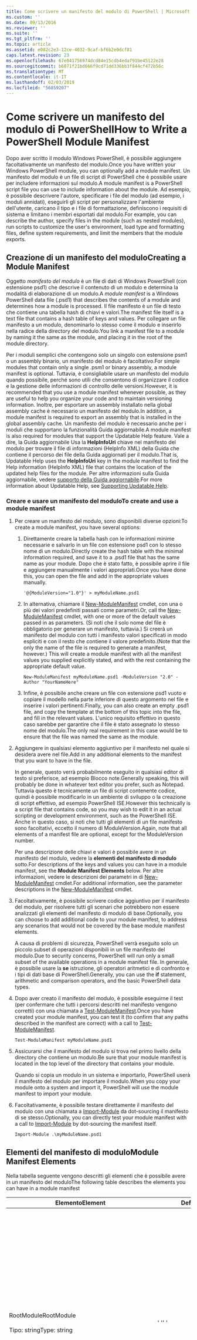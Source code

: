 ```yaml
---
title: Come scrivere un manifesto del modulo di PowerShell | Microsoft Docs
ms.custom: ''
ms.date: 09/13/2016
ms.reviewer: ''
ms.suite: ''
ms.tgt_pltfrm: ''
ms.topic: article
ms.assetid: e082c2e3-12ce-4032-9caf-bf6b2e0dcf81
caps.latest.revision: 23
ms.openlocfilehash: 67e041756974dcd84e15cdb4edaf91be45122e28
ms.sourcegitcommit: b6871f21bd666f9cd71dd336bb3f844cf472b56c
ms.translationtype: MT
ms.contentlocale: it-IT
ms.lasthandoff: 02/03/2019
ms.locfileid: "56859207"
---
```

# <a name="how-to-write-a-powershell-module-manifest"></a><span data-ttu-id="8f868-102">Come scrivere un manifesto del modulo di PowerShell</span><span class="sxs-lookup"><span data-stu-id="8f868-102">How to Write a PowerShell Module Manifest</span></span>

<span data-ttu-id="8f868-103">Dopo aver scritto il modulo Windows PowerShell, è possibile aggiungere facoltativamente un manifesto del modulo.</span><span class="sxs-lookup"><span data-stu-id="8f868-103">Once you have written your Windows PowerShell module, you can optionally add a module manifest.</span></span> <span data-ttu-id="8f868-104">Un manifesto del modulo è un file di script di PowerShell che è possibile usare per includere informazioni sul modulo.</span><span class="sxs-lookup"><span data-stu-id="8f868-104">A module manifest is a PowerShell script file you can use to include information about the module.</span></span> <span data-ttu-id="8f868-105">Ad esempio, è possibile descrivere l'autore, specificare i file del modulo (ad esempio, i moduli annidati), eseguirli gli script per personalizzare l'ambiente dell'utente, caricano il tipo e i file di formattazione, definiscono i requisiti di sistema e limitano i membri esportati dal modulo.</span><span class="sxs-lookup"><span data-stu-id="8f868-105">For example, you can describe the author, specify files in the module (such as nested modules), run scripts to customize the user's environment, load type and formatting files, define system requirements, and limit the members that the module exports.</span></span>

## <a name="creating-a-module-manifest"></a><span data-ttu-id="8f868-106">Creazione di un manifesto del modulo</span><span class="sxs-lookup"><span data-stu-id="8f868-106">Creating a Module Manifest</span></span>

<span data-ttu-id="8f868-107">Oggetto *manifesto del modulo* è un file di dati di Windows PowerShell (con estensione psd1) che descrive il contenuto di un modulo e determina la modalità di elaborazione di un modulo.</span><span class="sxs-lookup"><span data-stu-id="8f868-107">A *module manifest* is a Windows PowerShell data file (.psd1) that describes the contents of a module and determines how a module is processed.</span></span> <span data-ttu-id="8f868-108">Il file manifesto è un file di testo che contiene una tabella hash di chiavi e valori.</span><span class="sxs-lookup"><span data-stu-id="8f868-108">The manifest file itself is a text file that contains a hash table of keys and values.</span></span> <span data-ttu-id="8f868-109">Per collegare un file manifesto a un modulo, denominarlo lo stesso come il modulo e inserirlo nella radice della directory del modulo.</span><span class="sxs-lookup"><span data-stu-id="8f868-109">You link a manifest file to a module by naming it the same as the module, and placing it in the root of the module directory.</span></span>

<span data-ttu-id="8f868-110">Per i moduli semplici che contengono solo un singolo con estensione psm1 o un assembly binario, un manifesto del modulo è facoltativo.</span><span class="sxs-lookup"><span data-stu-id="8f868-110">For simple modules that contain only a single .psm1 or binary assembly, a module manifest is optional.</span></span> <span data-ttu-id="8f868-111">Tuttavia, è consigliabile usare un manifesto del modulo quando possibile, perché sono utili che consentono di organizzare il codice e la gestione delle informazioni di controllo delle versioni.</span><span class="sxs-lookup"><span data-stu-id="8f868-111">However, it is recommended that you use a module manifest whenever possible, as they are useful to help you organize your code and to maintain versioning information.</span></span> <span data-ttu-id="8f868-112">Inoltre, per esportare un assembly installato nella global assembly cache è necessario un manifesto del modulo.</span><span class="sxs-lookup"><span data-stu-id="8f868-112">In addition, a module manifest is required to export an assembly that is installed in the global assembly cache.</span></span> <span data-ttu-id="8f868-113">Un manifesto del modulo è necessario anche per i moduli che supportano la funzionalità Guida aggiornabile.</span><span class="sxs-lookup"><span data-stu-id="8f868-113">A module manifest is also required for modules that support the Updatable Help feature.</span></span> <span data-ttu-id="8f868-114">Vale a dire, la Guida aggiornabile Usa la **HelpInfoUri** chiave nel manifesto del modulo per trovare il file di informazioni (HelpInfo XML) della Guida che contiene il percorso dei file della Guida aggiornati per il modulo.</span><span class="sxs-lookup"><span data-stu-id="8f868-114">That is, Updatable Help uses the **HelpInfoUri** key in the module manifest to find the Help information (HelpInfo XML) file that contains the location of the updated help files for the module.</span></span> <span data-ttu-id="8f868-115">Per altre informazioni sulla Guida aggiornabile, vedere [supporto della Guida aggiornabile](./supporting-updatable-help.md).</span><span class="sxs-lookup"><span data-stu-id="8f868-115">For more information about Updatable Help, see [Supporting Updatable Help](./supporting-updatable-help.md).</span></span>

### <a name="to-create-and-use-a-module-manifest"></a><span data-ttu-id="8f868-116">Creare e usare un manifesto del modulo</span><span class="sxs-lookup"><span data-stu-id="8f868-116">To create and use a module manifest</span></span>

1. <span data-ttu-id="8f868-117">Per creare un manifesto del modulo, sono disponibili diverse opzioni:</span><span class="sxs-lookup"><span data-stu-id="8f868-117">To create a module manifest, you have several options:</span></span>

   1. <span data-ttu-id="8f868-118">Direttamente creare la tabella hash con le informazioni minime necessarie e salvarlo in un file con estensione psd1 con lo stesso nome di un modulo.</span><span class="sxs-lookup"><span data-stu-id="8f868-118">Directly create the hash table with the minimal information required, and save it to a .psd1 file that has the same name as your module.</span></span> <span data-ttu-id="8f868-119">Dopo che è stato fatto, è possibile aprire il file e aggiungere manualmente i valori appropriati.</span><span class="sxs-lookup"><span data-stu-id="8f868-119">Once you have done this, you can open the file and add in the appropriate values manually.</span></span>

      `'@{ModuleVersion="1.0"}' > myModuleName.psd1`

   2. <span data-ttu-id="8f868-120">In alternativa, chiamare il [New-ModuleManifest](/powershell/module/Microsoft.PowerShell.Core/New-ModuleManifest) cmdlet, con una o più dei valori predefiniti passati come parametri.</span><span class="sxs-lookup"><span data-stu-id="8f868-120">Or, call the [New-ModuleManifest](/powershell/module/Microsoft.PowerShell.Core/New-ModuleManifest) cmdlet, with one or more of the default values passed in as parameters.</span></span> <span data-ttu-id="8f868-121">(Si noti che il solo nome del file è obbligatorio per generare un manifesto, tuttavia.) Si creerà un manifesto del modulo con tutti i manifesto valori specificati in modo espliciti e con il resto che contiene il valore predefinito.</span><span class="sxs-lookup"><span data-stu-id="8f868-121">(Note that the only the name of the file is required to generate a manifest, however.) This will create a module manifest with all the manifest values you supplied explicitly stated, and with the rest containing the appropriate default value.</span></span>

      `New-ModuleManifest myModuleName.psd1 -ModuleVersion "2.0" -Author "YourNameHere"`

   3. <span data-ttu-id="8f868-122">Infine, è possibile anche creare un file con estensione psd1 vuoto e copiare il modello nella parte inferiore di questo argomento nel file e inserire i valori pertinenti.</span><span class="sxs-lookup"><span data-stu-id="8f868-122">Finally, you can also create an empty .psd1 file, and copy the template at the bottom of this topic into the file, and fill in the relevant values.</span></span> <span data-ttu-id="8f868-123">L'unico requisito effettivo in questo caso sarebbe per garantire che il file è stato assegnato lo stesso nome del modulo.</span><span class="sxs-lookup"><span data-stu-id="8f868-123">The only real requirement in this case would be to ensure that the file was named the same as the module.</span></span>

2. <span data-ttu-id="8f868-124">Aggiungere in qualsiasi elemento aggiuntivo per il manifesto nel quale si desidera avere nel file.</span><span class="sxs-lookup"><span data-stu-id="8f868-124">Add in any additional elements to the manifest that you want to have in the file.</span></span>

   <span data-ttu-id="8f868-125">In generale, questo verrà probabilmente eseguito in qualsiasi editor di testo si preferisce, ad esempio Blocco note.</span><span class="sxs-lookup"><span data-stu-id="8f868-125">Generally speaking, this will probably be done in whatever text editor you prefer, such as Notepad.</span></span> <span data-ttu-id="8f868-126">Tuttavia questo è tecnicamente un file di script contenente codice, quindi è possibile modificarlo in un ambiente di sviluppo o la creazione di script effettivo, ad esempio PowerShell ISE.</span><span class="sxs-lookup"><span data-stu-id="8f868-126">However this technically is a script file that contains code, so you may wish to edit it in an actual scripting or development environment, such as the PowerShell ISE.</span></span> <span data-ttu-id="8f868-127">Anche in questo caso, si noti che tutti gli elementi di un file manifesto sono facoltativi, eccetto il numero di ModuleVersion.</span><span class="sxs-lookup"><span data-stu-id="8f868-127">Again, note that all elements of a manifest file are optional, except for the ModuleVersion number.</span></span>

   <span data-ttu-id="8f868-128">Per una descrizione delle chiavi e valori è possibile avere in un manifesto del modulo, vedere la **elementi del manifesto di modulo** sotto.</span><span class="sxs-lookup"><span data-stu-id="8f868-128">For descriptions of the keys and values you can have in a module manifest, see the **Module Manifest Elements** below.</span></span> <span data-ttu-id="8f868-129">Per altre informazioni, vedere le descrizioni dei parametri in di [New-ModuleManifest](/powershell/module/Microsoft.PowerShell.Core/New-ModuleManifest) cmdlet.</span><span class="sxs-lookup"><span data-stu-id="8f868-129">For additional information, see the parameter descriptions in the  [New-ModuleManifest](/powershell/module/Microsoft.PowerShell.Core/New-ModuleManifest) cmdlet.</span></span>

3. <span data-ttu-id="8f868-130">Facoltativamente, è possibile scrivere codice aggiuntivo per il manifesto del modulo, per risolvere tutti gli scenari che potrebbero non essere analizzati gli elementi del manifesto di modulo di base.</span><span class="sxs-lookup"><span data-stu-id="8f868-130">Optionally, you can choose to add additional code to your module manifest, to address any scenarios that would not be covered by the base module manifest elements.</span></span>

   <span data-ttu-id="8f868-131">A causa di problemi di sicurezza, PowerShell verrà eseguito solo un piccolo subset di operazioni disponibili in un file manifesto del modulo.</span><span class="sxs-lookup"><span data-stu-id="8f868-131">Due to security concerns, PowerShell will run only a small subset of the available operations in a module manifest file.</span></span> <span data-ttu-id="8f868-132">In generale, è possibile usare la **se** istruzione, gli operatori aritmetici e di confronto e i tipi di dati base di PowerShell.</span><span class="sxs-lookup"><span data-stu-id="8f868-132">Generally, you can use the **if** statement, arithmetic and comparison operators, and the basic PowerShell data types.</span></span>

4. <span data-ttu-id="8f868-133">Dopo aver creato il manifesto del modulo, è possibile eseguirne il test (per confermare che tutti i percorsi descritti nel manifesto vengono corretti) con una chiamata a [Test-ModuleManifest](/powershell/module/Microsoft.PowerShell.Core/Test-ModuleManifest).</span><span class="sxs-lookup"><span data-stu-id="8f868-133">Once you have created your module manifest, you can test it (to confirm that any paths described in the manifest are correct) with a call to [Test-ModuleManifest](/powershell/module/Microsoft.PowerShell.Core/Test-ModuleManifest).</span></span>

   `Test-ModuleManifest myModuleName.psd1`

5. <span data-ttu-id="8f868-134">Assicurarsi che il manifesto del modulo si trova nel primo livello della directory che contiene un modulo.</span><span class="sxs-lookup"><span data-stu-id="8f868-134">Be sure that your module manifest is located in the top level of the directory that contains your module.</span></span>

   <span data-ttu-id="8f868-135">Quando si copia un modulo in un sistema e importarlo, PowerShell userà il manifesto del modulo per importare il modulo.</span><span class="sxs-lookup"><span data-stu-id="8f868-135">When you copy your module onto a system and import it, PowerShell will use the module manifest to import your module.</span></span>

6. <span data-ttu-id="8f868-136">Facoltativamente, è possibile testare direttamente il manifesto del modulo con una chiamata a [Import-Module](/powershell/module/Microsoft.PowerShell.Core/Import-Module) da dot-sourcing il manifesto di se stesso.</span><span class="sxs-lookup"><span data-stu-id="8f868-136">Optionally, you can directly test your module manifest with a call to [Import-Module](/powershell/module/Microsoft.PowerShell.Core/Import-Module) by dot-sourcing the manifest itself.</span></span>

   `Import-Module .\myModuleName.psd1`

## <a name="module-manifest-elements"></a><span data-ttu-id="8f868-137">Elementi del manifesto di modulo</span><span class="sxs-lookup"><span data-stu-id="8f868-137">Module Manifest Elements</span></span>

<span data-ttu-id="8f868-138">Nella tabella seguente vengono descritti gli elementi che è possibile avere in un manifesto del modulo</span><span class="sxs-lookup"><span data-stu-id="8f868-138">The following table describes the elements you can have in a module manifest</span></span>

|<span data-ttu-id="8f868-139">Elemento</span><span class="sxs-lookup"><span data-stu-id="8f868-139">Element</span></span>|<span data-ttu-id="8f868-140">Default</span><span class="sxs-lookup"><span data-stu-id="8f868-140">Default</span></span>|<span data-ttu-id="8f868-141">Description</span><span class="sxs-lookup"><span data-stu-id="8f868-141">Description</span></span>|
|-------------|-------------|-----------------|
|<span data-ttu-id="8f868-142">RootModule</span><span class="sxs-lookup"><span data-stu-id="8f868-142">RootModule</span></span><br /><br /> <span data-ttu-id="8f868-143">Tipo: string</span><span class="sxs-lookup"><span data-stu-id="8f868-143">Type: string</span></span>|<span data-ttu-id="8f868-144">' '</span><span class="sxs-lookup"><span data-stu-id="8f868-144">' '</span></span>|<span data-ttu-id="8f868-145">Modulo o file binario file modulo di script associati a questo manifesto.</span><span class="sxs-lookup"><span data-stu-id="8f868-145">Script module or binary module file associated with this manifest.</span></span> <span data-ttu-id="8f868-146">Le versioni precedenti di PowerShell chiamato questo elemento di ModuleToProcess.</span><span class="sxs-lookup"><span data-stu-id="8f868-146">Previous versions of PowerShell called this element the ModuleToProcess.</span></span><br /><br /> <span data-ttu-id="8f868-147">I tipi possibili per il modulo radice possono essere vuoti (che rendono questa una **manifesto** modulo), il nome di un modulo di script (psm1, rendendo questo un **Script** modulo), o il nome di un modulo binario (.exe o dll, rendendo questo un **binario** modulo).</span><span class="sxs-lookup"><span data-stu-id="8f868-147">Possible types for the root module can be empty (which will make this a **Manifest** module), the name of a script module (.psm1, which makes this a **Script** module), or the name of a binary module (.exe or .dll, which makes this a **Binary** module).</span></span> <span data-ttu-id="8f868-148">Inserire il nome di un manifesto del modulo (con estensione psd1) o un file di script (con estensione ps1) in questo elemento causerà un errore si verifica.</span><span class="sxs-lookup"><span data-stu-id="8f868-148">Placing the name of a module manifest (.psd1) or a script file (.ps1) in this element will cause an error to occur.</span></span>|
|<span data-ttu-id="8f868-149">ModuleVersion</span><span class="sxs-lookup"><span data-stu-id="8f868-149">ModuleVersion</span></span><br /><br /> <span data-ttu-id="8f868-150">Tipo: string</span><span class="sxs-lookup"><span data-stu-id="8f868-150">Type: string</span></span>|<span data-ttu-id="8f868-151">1.0</span><span class="sxs-lookup"><span data-stu-id="8f868-151">1.0</span></span>|<span data-ttu-id="8f868-152">Numero di versione di questo modulo.</span><span class="sxs-lookup"><span data-stu-id="8f868-152">Version number of this module.</span></span> <span data-ttu-id="8f868-153">La stringa deve essere in grado di convertire in [Version].</span><span class="sxs-lookup"><span data-stu-id="8f868-153">The string must be able to convert to [System.Version].</span></span> <span data-ttu-id="8f868-154">Vale a dire, ' &. &. #. #. #'.</span><span class="sxs-lookup"><span data-stu-id="8f868-154">That is, '#.#.#.#.#'.</span></span> <span data-ttu-id="8f868-155">`Import-Module` verrà caricato il primo modulo consente di trovare nel **$psModulePath** che corrisponde al nome e dispone di almeno così elevati come un ModuleVersion, come il `-MinimumVersion` parametro.</span><span class="sxs-lookup"><span data-stu-id="8f868-155">`Import-Module` will load the first module it finds on the **$psModulePath** that matches the name, and has at least as high a ModuleVersion, as the `-MinimumVersion` parameter.</span></span> <span data-ttu-id="8f868-156">Per importare una versione specifica, usare il`-RequiredVersion` parametro, invece.</span><span class="sxs-lookup"><span data-stu-id="8f868-156">To import a specific version, use the`-RequiredVersion` parameter, instead.</span></span><br /><br /> <span data-ttu-id="8f868-157">Esempio: `ModuleVersion = '1.0'`</span><span class="sxs-lookup"><span data-stu-id="8f868-157">Example: `ModuleVersion = '1.0'`</span></span>|
|<span data-ttu-id="8f868-158">GUID</span><span class="sxs-lookup"><span data-stu-id="8f868-158">GUID</span></span><br /><br /> <span data-ttu-id="8f868-159">Tipo: string</span><span class="sxs-lookup"><span data-stu-id="8f868-159">Type: string</span></span>|<span data-ttu-id="8f868-160">GUID generato automaticamente</span><span class="sxs-lookup"><span data-stu-id="8f868-160">Autogenerated GUID</span></span>|<span data-ttu-id="8f868-161">ID usato per identificare in modo univoco questo modulo.</span><span class="sxs-lookup"><span data-stu-id="8f868-161">ID used to uniquely identify this module.</span></span> <span data-ttu-id="8f868-162">Si noti che non è attualmente possibile importare un modulo da GUID.</span><span class="sxs-lookup"><span data-stu-id="8f868-162">Note that you cannot currently import a module by GUID.</span></span><br /><br /> <span data-ttu-id="8f868-163">Esempio: `GUID = 'cfc45206-1e49-459d-a8ad-5b571ef94857'`</span><span class="sxs-lookup"><span data-stu-id="8f868-163">Example: `GUID = 'cfc45206-1e49-459d-a8ad-5b571ef94857'`</span></span>|
|<span data-ttu-id="8f868-164">Autore</span><span class="sxs-lookup"><span data-stu-id="8f868-164">Author</span></span><br /><br /> <span data-ttu-id="8f868-165">Tipo: string</span><span class="sxs-lookup"><span data-stu-id="8f868-165">Type: string</span></span>|<span data-ttu-id="8f868-166">Nessuno</span><span class="sxs-lookup"><span data-stu-id="8f868-166">None</span></span>|<span data-ttu-id="8f868-167">Autore di questo modulo.</span><span class="sxs-lookup"><span data-stu-id="8f868-167">Author of this module.</span></span><br /><br /> <span data-ttu-id="8f868-168">Esempio: `Author = 'AuthorNameHere'`</span><span class="sxs-lookup"><span data-stu-id="8f868-168">Example: `Author = 'AuthorNameHere'`</span></span>|
|<span data-ttu-id="8f868-169">CompanyName\*</span><span class="sxs-lookup"><span data-stu-id="8f868-169">CompanyName</span></span><br /><br /> <span data-ttu-id="8f868-170">Tipo: string</span><span class="sxs-lookup"><span data-stu-id="8f868-170">Type: string</span></span>|<span data-ttu-id="8f868-171">Unknown</span><span class="sxs-lookup"><span data-stu-id="8f868-171">Unknown</span></span>|<span data-ttu-id="8f868-172">Società o fornitore di questo modulo.</span><span class="sxs-lookup"><span data-stu-id="8f868-172">Company or vendor of this module.</span></span><br /><br /> <span data-ttu-id="8f868-173">Esempio: `CompanyName = 'Fabrikam'`</span><span class="sxs-lookup"><span data-stu-id="8f868-173">Example: `CompanyName = 'Fabrikam'`</span></span>|
|<span data-ttu-id="8f868-174">Copyright</span><span class="sxs-lookup"><span data-stu-id="8f868-174">Copyright</span></span><br /><br /> <span data-ttu-id="8f868-175">Tipo: string</span><span class="sxs-lookup"><span data-stu-id="8f868-175">Type: string</span></span>|<span data-ttu-id="8f868-176">(c) [currentYear] [creare].</span><span class="sxs-lookup"><span data-stu-id="8f868-176">(c) [currentYear] [Author].</span></span> <span data-ttu-id="8f868-177">Tutti i diritti sono riservati.</span><span class="sxs-lookup"><span data-stu-id="8f868-177">All rights reserved.</span></span>|<span data-ttu-id="8f868-178">Dichiarazione di copyright per il modulo.</span><span class="sxs-lookup"><span data-stu-id="8f868-178">Copyright statement for this module.</span></span><br /><br /> <span data-ttu-id="8f868-179">Esempio: `Copyright = '2016 AuthorName. All rights reserved.'`</span><span class="sxs-lookup"><span data-stu-id="8f868-179">Example: `Copyright = '2016 AuthorName. All rights reserved.'`</span></span>|
|<span data-ttu-id="8f868-180">Description</span><span class="sxs-lookup"><span data-stu-id="8f868-180">Description</span></span><br /><br /> <span data-ttu-id="8f868-181">Tipo: string</span><span class="sxs-lookup"><span data-stu-id="8f868-181">Type: string</span></span>|<span data-ttu-id="8f868-182">' '</span><span class="sxs-lookup"><span data-stu-id="8f868-182">' '</span></span>|<span data-ttu-id="8f868-183">Descrizione delle funzionalità fornite da questo modulo.</span><span class="sxs-lookup"><span data-stu-id="8f868-183">Description of the functionality provided by this module.</span></span><br /><br /> <span data-ttu-id="8f868-184">Esempio: `Description = 'This is a description of a module.'`</span><span class="sxs-lookup"><span data-stu-id="8f868-184">Example: `Description = 'This is a description of a module.'`</span></span>|
|<span data-ttu-id="8f868-185">PowerShellVersion</span><span class="sxs-lookup"><span data-stu-id="8f868-185">PowerShellVersion</span></span><br /><br /> <span data-ttu-id="8f868-186">Tipo: string</span><span class="sxs-lookup"><span data-stu-id="8f868-186">Type: string</span></span>|<span data-ttu-id="8f868-187">' '</span><span class="sxs-lookup"><span data-stu-id="8f868-187">' '</span></span>|<span data-ttu-id="8f868-188">Versione minima del motore di Windows PowerShell richiesto da questo modulo.</span><span class="sxs-lookup"><span data-stu-id="8f868-188">Minimum version of the Windows PowerShell engine required by this module.</span></span> <span data-ttu-id="8f868-189">Valori validi correnti sono 1.0, 2.0, 3.0, 4.0 e 5.0.</span><span class="sxs-lookup"><span data-stu-id="8f868-189">Current valid values are 1.0, 2.0, 3.0, 4.0, and 5.0.</span></span><br /><br /> <span data-ttu-id="8f868-190">Esempio: `PowerShellVersion = '5.0'`</span><span class="sxs-lookup"><span data-stu-id="8f868-190">Example: `PowerShellVersion = '5.0'`</span></span>|
|<span data-ttu-id="8f868-191">PowerShellHostName</span><span class="sxs-lookup"><span data-stu-id="8f868-191">PowerShellHostName</span></span><br /><br /> <span data-ttu-id="8f868-192">Tipo: string</span><span class="sxs-lookup"><span data-stu-id="8f868-192">Type: string</span></span>|<span data-ttu-id="8f868-193">' '</span><span class="sxs-lookup"><span data-stu-id="8f868-193">' '</span></span>|<span data-ttu-id="8f868-194">Specifica il nome dell'host di Windows PowerShell che è necessario il modulo.</span><span class="sxs-lookup"><span data-stu-id="8f868-194">Specifies the name of the Windows PowerShell host that is required by the module.</span></span> <span data-ttu-id="8f868-195">Questo nome viene fornito da Windows PowerShell.</span><span class="sxs-lookup"><span data-stu-id="8f868-195">This name is provided by Windows PowerShell.</span></span> <span data-ttu-id="8f868-196">Per trovare il nome di un programma host, nel programma, digitare: `$host.name` .</span><span class="sxs-lookup"><span data-stu-id="8f868-196">To find the name of a host program, in the program, type: `$host.name` .</span></span><br /><br /> <span data-ttu-id="8f868-197">Esempio: `PowerShellHostName = 'Windows PowerShell ISE Host'`</span><span class="sxs-lookup"><span data-stu-id="8f868-197">Example: `PowerShellHostName = 'Windows PowerShell ISE Host'`</span></span>|
|<span data-ttu-id="8f868-198">PowerShellHostVersion</span><span class="sxs-lookup"><span data-stu-id="8f868-198">PowerShellHostVersion</span></span><br /><br /> <span data-ttu-id="8f868-199">Tipo: string</span><span class="sxs-lookup"><span data-stu-id="8f868-199">Type: string</span></span>|<span data-ttu-id="8f868-200">' '</span><span class="sxs-lookup"><span data-stu-id="8f868-200">' '</span></span>|<span data-ttu-id="8f868-201">Versione minima dell'host di Windows PowerShell richiesto da questo modulo.</span><span class="sxs-lookup"><span data-stu-id="8f868-201">Minimum version of the Windows PowerShell host required by this module.</span></span><br /><br /> <span data-ttu-id="8f868-202">Esempio: `PowerShellHostVersion = '2.0'`</span><span class="sxs-lookup"><span data-stu-id="8f868-202">Example: `PowerShellHostVersion = '2.0'`</span></span>|
|<span data-ttu-id="8f868-203">DotNetFrameworkVersion</span><span class="sxs-lookup"><span data-stu-id="8f868-203">DotNetFrameworkVersion</span></span><br /><br /> <span data-ttu-id="8f868-204">Tipo: string</span><span class="sxs-lookup"><span data-stu-id="8f868-204">Type: string</span></span>|<span data-ttu-id="8f868-205">' '</span><span class="sxs-lookup"><span data-stu-id="8f868-205">' '</span></span>|<span data-ttu-id="8f868-206">Versione minima di Microsoft .NET Framework richiesta da questo modulo.</span><span class="sxs-lookup"><span data-stu-id="8f868-206">Minimum version of Microsoft .NET Framework required by this module.</span></span><br /><br /> <span data-ttu-id="8f868-207">Esempio: `DotNetFrameorkVersion = '3.5'`</span><span class="sxs-lookup"><span data-stu-id="8f868-207">Example: `DotNetFrameorkVersion = '3.5'`</span></span>|
|<span data-ttu-id="8f868-208">CLRVersion</span><span class="sxs-lookup"><span data-stu-id="8f868-208">CLRVersion</span></span><br /><br /> <span data-ttu-id="8f868-209">Tipo: string</span><span class="sxs-lookup"><span data-stu-id="8f868-209">Type: string</span></span>|<span data-ttu-id="8f868-210">' '</span><span class="sxs-lookup"><span data-stu-id="8f868-210">' '</span></span>|<span data-ttu-id="8f868-211">Versione minima di common language runtime (CLR) richiesto da questo modulo.</span><span class="sxs-lookup"><span data-stu-id="8f868-211">Minimum version of the common language runtime (CLR) required by this module.</span></span><br /><br /> <span data-ttu-id="8f868-212">Esempio: `CLRVersion = '3.5'`</span><span class="sxs-lookup"><span data-stu-id="8f868-212">Example: `CLRVersion = '3.5'`</span></span>|
|<span data-ttu-id="8f868-213">ProcessorArchitecture</span><span class="sxs-lookup"><span data-stu-id="8f868-213">ProcessorArchitecture</span></span><br /><br /> <span data-ttu-id="8f868-214">Tipo: string</span><span class="sxs-lookup"><span data-stu-id="8f868-214">Type: string</span></span>|<span data-ttu-id="8f868-215">' '</span><span class="sxs-lookup"><span data-stu-id="8f868-215">' '</span></span>|<span data-ttu-id="8f868-216">Architettura del processore (None, X86, Amd64) richiesto da questo modulo.</span><span class="sxs-lookup"><span data-stu-id="8f868-216">Processor architecture (None, X86, Amd64) required by this module.</span></span> <span data-ttu-id="8f868-217">I valori validi sono x86, AMD64, IA64 e Nessuno (sconosciuto o non specificato).</span><span class="sxs-lookup"><span data-stu-id="8f868-217">Valid values are x86, AMD64, IA64, and None (unknown or unspecified).</span></span><br /><br /> <span data-ttu-id="8f868-218">Esempio: `ProcessorArchitecture = 'x86'`</span><span class="sxs-lookup"><span data-stu-id="8f868-218">Example: `ProcessorArchitecture = 'x86'`</span></span>|
|<span data-ttu-id="8f868-219">RequiredModules</span><span class="sxs-lookup"><span data-stu-id="8f868-219">RequiredModules</span></span><br /><br /> <span data-ttu-id="8f868-220">Type: [string[]]</span><span class="sxs-lookup"><span data-stu-id="8f868-220">Type: [string[]]</span></span>|<span data-ttu-id="8f868-221">@()</span><span class="sxs-lookup"><span data-stu-id="8f868-221">@()</span></span>|<span data-ttu-id="8f868-222">Moduli che devono essere importati nell'ambiente globale prima di importare questo modulo.</span><span class="sxs-lookup"><span data-stu-id="8f868-222">Modules that must be imported into the global environment prior to importing this module.</span></span> <span data-ttu-id="8f868-223">Verranno caricati tutti i moduli elencati a meno che non sono già stati caricati.</span><span class="sxs-lookup"><span data-stu-id="8f868-223">This will load any modules listed unless they have already been loaded.</span></span> <span data-ttu-id="8f868-224">(Ad esempio, alcuni moduli potrebbero già essere caricati da un modulo diverso.).</span><span class="sxs-lookup"><span data-stu-id="8f868-224">(For example, some modules may already be loaded by a different module.).</span></span> <span data-ttu-id="8f868-225">È anche possibile specificare una versione specifica per caricare utilizzando `RequiredVersion` anziché `ModuleVersion`.</span><span class="sxs-lookup"><span data-stu-id="8f868-225">It is also possible to specify a specific version to load using `RequiredVersion` rather than `ModuleVersion`.</span></span> <span data-ttu-id="8f868-226">Quando si usa `ModuleVersion` caricherà la versione più recente disponibile con almeno la versione specificata.</span><span class="sxs-lookup"><span data-stu-id="8f868-226">When using `ModuleVersion` it will load the newest version available with a minimum of the version specified.</span></span><br /><br /> <span data-ttu-id="8f868-227">Esempio: `RequiredModules = @(@{ModuleName="myDependentModule", ModuleVersion="2.0",Guid="cfc45206-1e49-459d-a8ad-5b571ef94857"})`</span><span class="sxs-lookup"><span data-stu-id="8f868-227">Example: `RequiredModules = @(@{ModuleName="myDependentModule", ModuleVersion="2.0",Guid="cfc45206-1e49-459d-a8ad-5b571ef94857"})`</span></span><br /><br /> <span data-ttu-id="8f868-228">Esempio: `RequiredModules = @(@{ModuleName="myDependentModule", RequiredVersion="1.5",Guid="cfc45206-1e49-459d-a8ad-5b571ef94857"})`</span><span class="sxs-lookup"><span data-stu-id="8f868-228">Example: `RequiredModules = @(@{ModuleName="myDependentModule", RequiredVersion="1.5",Guid="cfc45206-1e49-459d-a8ad-5b571ef94857"})`</span></span>|
|<span data-ttu-id="8f868-229">RequiredAssemblies</span><span class="sxs-lookup"><span data-stu-id="8f868-229">RequiredAssemblies</span></span><br /><br /> <span data-ttu-id="8f868-230">Type: [string[]]</span><span class="sxs-lookup"><span data-stu-id="8f868-230">Type: [string[]]</span></span>|<span data-ttu-id="8f868-231">@()</span><span class="sxs-lookup"><span data-stu-id="8f868-231">@()</span></span>|<span data-ttu-id="8f868-232">Assembly che devono essere caricati prima di importare questo modulo.</span><span class="sxs-lookup"><span data-stu-id="8f868-232">Assemblies that must be loaded prior to importing this module.</span></span><br /><br /> <span data-ttu-id="8f868-233">Si noti che a differenza di RequiredModules, PowerShell per caricare il RequiredAssemblies se non sono già caricati.</span><span class="sxs-lookup"><span data-stu-id="8f868-233">Note that unlike RequiredModules, PowerShell will load the RequiredAssemblies if they are not already loaded.</span></span>|
|<span data-ttu-id="8f868-234">ScriptsToProcess</span><span class="sxs-lookup"><span data-stu-id="8f868-234">ScriptsToProcess</span></span><br /><br /> <span data-ttu-id="8f868-235">Type: [string[]]</span><span class="sxs-lookup"><span data-stu-id="8f868-235">Type: [string[]]</span></span>|<span data-ttu-id="8f868-236">@()</span><span class="sxs-lookup"><span data-stu-id="8f868-236">@()</span></span>|<span data-ttu-id="8f868-237">File di script (con estensione ps1) che vengono eseguiti nello stato sessione del chiamante quando viene importato il modulo.</span><span class="sxs-lookup"><span data-stu-id="8f868-237">Script (.ps1) files that are run in the caller's session state when the module is imported.</span></span> <span data-ttu-id="8f868-238">Potrebbe trattarsi di sessione globale dello stato o, per i moduli annidati, lo stato della sessione di un altro modulo.</span><span class="sxs-lookup"><span data-stu-id="8f868-238">This could be the global session state or, for nested modules, the session state of another module.</span></span> <span data-ttu-id="8f868-239">È possibile utilizzare questi script per preparare un ambiente esattamente come è possibile usare uno script di accesso.</span><span class="sxs-lookup"><span data-stu-id="8f868-239">You can use these scripts to prepare an environment just as you might use a login script.</span></span><br /><br /> <span data-ttu-id="8f868-240">Questi script vengono eseguiti prima di uno qualsiasi dei moduli elencati nel manifesto vengono caricato.</span><span class="sxs-lookup"><span data-stu-id="8f868-240">These scripts are run before any of the modules listed in the manifest are loaded.</span></span>|
|<span data-ttu-id="8f868-241">TypesToProcess</span><span class="sxs-lookup"><span data-stu-id="8f868-241">TypesToProcess</span></span><br /><br /> <span data-ttu-id="8f868-242">Tipo: [oggetto []]</span><span class="sxs-lookup"><span data-stu-id="8f868-242">Type: [Object[]]</span></span>|<span data-ttu-id="8f868-243">@()</span><span class="sxs-lookup"><span data-stu-id="8f868-243">@()</span></span>|<span data-ttu-id="8f868-244">Tipo di file (con estensione PS1XML) da caricare durante l'importazione di questo modulo.</span><span class="sxs-lookup"><span data-stu-id="8f868-244">Type files (.ps1xml) to be loaded when importing this module.</span></span>|
|<span data-ttu-id="8f868-245">FormatsToProcess</span><span class="sxs-lookup"><span data-stu-id="8f868-245">FormatsToProcess</span></span><br /><br /> <span data-ttu-id="8f868-246">Tipo: [oggetto []]</span><span class="sxs-lookup"><span data-stu-id="8f868-246">Type: [Object[]]</span></span>|<span data-ttu-id="8f868-247">@()</span><span class="sxs-lookup"><span data-stu-id="8f868-247">@()</span></span>|<span data-ttu-id="8f868-248">Formato di file (con estensione PS1XML) da caricare durante l'importazione di questo modulo.</span><span class="sxs-lookup"><span data-stu-id="8f868-248">Format files (.ps1xml) to be loaded when importing this module.</span></span>|
|<span data-ttu-id="8f868-249">NestedModules</span><span class="sxs-lookup"><span data-stu-id="8f868-249">NestedModules</span></span><br /><br /> <span data-ttu-id="8f868-250">Tipo: [oggetto []]</span><span class="sxs-lookup"><span data-stu-id="8f868-250">Type: [Object[]]</span></span>|<span data-ttu-id="8f868-251">@()</span><span class="sxs-lookup"><span data-stu-id="8f868-251">@()</span></span>|<span data-ttu-id="8f868-252">Moduli da importare come moduli annidati del modulo specificato in RootModule/ModuleToProcess.</span><span class="sxs-lookup"><span data-stu-id="8f868-252">Modules to import as nested modules of the module specified in RootModule/ModuleToProcess.</span></span><br /><br /> <span data-ttu-id="8f868-253">Aggiunta di un nome di modulo per questo elemento è simile alla chiamata `Import-Module` dall'interno del codice di script o l'assembly.</span><span class="sxs-lookup"><span data-stu-id="8f868-253">Adding a module name to this element is similar to calling `Import-Module` from within your script or assembly code.</span></span> <span data-ttu-id="8f868-254">La differenza principale è che risulta più semplice visualizzare ciò che si sta caricando qui nel file manifesto.</span><span class="sxs-lookup"><span data-stu-id="8f868-254">The main difference is that it's easier to see what you are loading here in the manifest file.</span></span> <span data-ttu-id="8f868-255">Inoltre, se un modulo non viene caricato in questo caso, verrà non ancora sono stati caricati un modulo effettivo.</span><span class="sxs-lookup"><span data-stu-id="8f868-255">Also, if a module fails to load here, you will not yet have loaded your actual module.</span></span><br /><br /> <span data-ttu-id="8f868-256">Oltre a altri moduli, è inoltre possibile caricare qui i file di script (con estensione ps1).</span><span class="sxs-lookup"><span data-stu-id="8f868-256">In addition to other modules, you may also load script (.ps1) files here.</span></span> <span data-ttu-id="8f868-257">Questi file verranno eseguite nel contesto del modulo radice.</span><span class="sxs-lookup"><span data-stu-id="8f868-257">These files will execute in the context of the root module.</span></span> <span data-ttu-id="8f868-258">(Questo è equivalente a dot sourcing lo script in un modulo radice).</span><span class="sxs-lookup"><span data-stu-id="8f868-258">(This is equivalent to dot sourcing the script in your root module.)</span></span>|
|<span data-ttu-id="8f868-259">FunctionsToExport</span><span class="sxs-lookup"><span data-stu-id="8f868-259">FunctionsToExport</span></span><br /><br /> <span data-ttu-id="8f868-260">Digitare il comando seguente: String</span><span class="sxs-lookup"><span data-stu-id="8f868-260">Type: String</span></span>|<span data-ttu-id="8f868-261">'\*'</span><span class="sxs-lookup"><span data-stu-id="8f868-261">'\*'</span></span>|<span data-ttu-id="8f868-262">Specifica le funzioni esportate dal modulo (sono consentiti caratteri jolly) per lo stato della sessione del chiamante.</span><span class="sxs-lookup"><span data-stu-id="8f868-262">Specifies the functions that the module exports (wildcard characters are permitted) to the caller's session state.</span></span> <span data-ttu-id="8f868-263">Per impostazione predefinita, vengono esportate tutte le funzioni.</span><span class="sxs-lookup"><span data-stu-id="8f868-263">By default, all functions are exported.</span></span> <span data-ttu-id="8f868-264">È possibile usare questa chiave per limitare le funzioni esportate dal modulo.</span><span class="sxs-lookup"><span data-stu-id="8f868-264">You can use this key to restrict the functions that are exported by the module.</span></span><br /><br /> <span data-ttu-id="8f868-265">Lo stato della sessione del chiamante può essere la sessione globale dello stato o, per i moduli annidati, lo stato della sessione di un altro modulo.</span><span class="sxs-lookup"><span data-stu-id="8f868-265">The caller's session state can be the global session state or, for nested modules, the session state of another module.</span></span> <span data-ttu-id="8f868-266">Quando si concatenano i moduli annidati, tutte le funzioni esportate da un modulo annidato verranno esportate allo stato sessione globale, a meno che un modulo nella catena limita la funzione con la chiave FunctionsToExport.</span><span class="sxs-lookup"><span data-stu-id="8f868-266">When chaining nested modules, all functions that are exported by a nested module will be exported to the global session state unless a module in the chain restricts the function by using the FunctionsToExport key.</span></span><br /><br /> <span data-ttu-id="8f868-267">Se il manifesto consente inoltre di esportare gli alias per le funzioni, questa chiave consente di rimuovere funzioni il cui alias sono elencati nella chiave AliasesToExport, ma questa chiave non è possibile aggiungere gli alias di funzione all'elenco.</span><span class="sxs-lookup"><span data-stu-id="8f868-267">If the manifest also exports aliases for the functions, this key can remove functions whose aliases are listed in the AliasesToExport key, but this key cannot add function aliases to the list.</span></span>|
|<span data-ttu-id="8f868-268">CmdletsToExport</span><span class="sxs-lookup"><span data-stu-id="8f868-268">CmdletsToExport</span></span><br /><br /> <span data-ttu-id="8f868-269">Digitare il comando seguente: String</span><span class="sxs-lookup"><span data-stu-id="8f868-269">Type: String</span></span>|<span data-ttu-id="8f868-270">'\*'</span><span class="sxs-lookup"><span data-stu-id="8f868-270">'\*'</span></span>|<span data-ttu-id="8f868-271">Specifica i cmdlet esportati dal modulo (sono consentiti caratteri jolly).</span><span class="sxs-lookup"><span data-stu-id="8f868-271">Specifies the cmdlets that the module exports (wildcard characters are permitted).</span></span> <span data-ttu-id="8f868-272">Per impostazione predefinita, vengono esportati tutti i cmdlet.</span><span class="sxs-lookup"><span data-stu-id="8f868-272">By default, all cmdlets are exported.</span></span> <span data-ttu-id="8f868-273">È possibile usare questa chiave per limitare i cmdlet esportati dal modulo.</span><span class="sxs-lookup"><span data-stu-id="8f868-273">You can use this key to restrict the cmdlets that are exported by the module.</span></span><br /><br /> <span data-ttu-id="8f868-274">Lo stato della sessione del chiamante può essere la sessione globale dello stato o, per i moduli annidati, lo stato della sessione di un altro modulo.</span><span class="sxs-lookup"><span data-stu-id="8f868-274">The caller's session state can be the global session state or, for nested modules, the session state of another module.</span></span> <span data-ttu-id="8f868-275">Quando si concatenano i moduli annidati, tutti i cmdlet esportati da un modulo annidato verranno esportati in definitiva allo stato sessione globale, a meno che un modulo nella catena limita il cmdlet con la chiave CmdletsToExport.</span><span class="sxs-lookup"><span data-stu-id="8f868-275">When you are chaining nested modules, all cmdlets that are exported by a nested module will be ultimately exported to the global session state unless a module in the chain restricts the cmdlet by using the CmdletsToExport key.</span></span><br /><br /> <span data-ttu-id="8f868-276">Se il manifesto consente inoltre di esportare gli alias per i cmdlet, questa chiave consente di rimuovere cmdlet il cui alias sono elencati nella chiave AliasesToExport, ma questa chiave non è possibile aggiungere all'elenco alias di cmdlet.</span><span class="sxs-lookup"><span data-stu-id="8f868-276">If the manifest also exports aliases for the cmdlets, this key can remove cmdlets whose aliases are listed in the AliasesToExport key, but this key cannot add cmdlet aliases to the list.</span></span>|
|<span data-ttu-id="8f868-277">VariablesToExport</span><span class="sxs-lookup"><span data-stu-id="8f868-277">VariablesToExport</span></span><br /><br /> <span data-ttu-id="8f868-278">Digitare il comando seguente: String</span><span class="sxs-lookup"><span data-stu-id="8f868-278">Type: String</span></span>|<span data-ttu-id="8f868-279">'\*'</span><span class="sxs-lookup"><span data-stu-id="8f868-279">'\*'</span></span>|<span data-ttu-id="8f868-280">Specifica le variabili esportate dal modulo (sono consentiti caratteri jolly) per lo stato della sessione del chiamante.</span><span class="sxs-lookup"><span data-stu-id="8f868-280">Specifies the variables that the module exports (wildcard characters are permitted) to the caller's session state.</span></span> <span data-ttu-id="8f868-281">Per impostazione predefinita, vengono esportate tutte le variabili.</span><span class="sxs-lookup"><span data-stu-id="8f868-281">By default, all variables are exported.</span></span> <span data-ttu-id="8f868-282">È possibile usare questa chiave per limitare le variabili esportate dal modulo.</span><span class="sxs-lookup"><span data-stu-id="8f868-282">You can use this key to restrict the variables that are exported by the module.</span></span><br /><br /> <span data-ttu-id="8f868-283">Lo stato della sessione del chiamante può essere la sessione globale dello stato o, per i moduli annidati, lo stato della sessione di un altro modulo.</span><span class="sxs-lookup"><span data-stu-id="8f868-283">The caller's session state can be the global session state or, for nested modules, the session state of another module.</span></span> <span data-ttu-id="8f868-284">Quando si concatenano i moduli annidati, tutte le variabili che vengono esportate da un modulo annidato verranno esportate allo stato sessione globale, a meno che un modulo nella catena limita la variabile utilizzando la chiave VariablesToExport.</span><span class="sxs-lookup"><span data-stu-id="8f868-284">When you are chaining nested modules, all variables that are exported by a nested module will be exported to the global session state unless a module in the chain restricts the variable by using the VariablesToExport key.</span></span><br /><br /> <span data-ttu-id="8f868-285">Se il manifesto consente inoltre di esportare gli alias per le variabili, questa chiave consente di rimuovere variabili il cui alias sono elencati nella chiave AliasesToExport, ma questa chiave non è possibile aggiungere gli alias di variabile all'elenco.</span><span class="sxs-lookup"><span data-stu-id="8f868-285">If the manifest also exports aliases for the variables, this key can remove variables whose aliases are listed in the AliasesToExport key, but this key cannot add variable aliases to the list.</span></span>|
|<span data-ttu-id="8f868-286">AliasesToExport</span><span class="sxs-lookup"><span data-stu-id="8f868-286">AliasesToExport</span></span><br /><br /> <span data-ttu-id="8f868-287">Digitare il comando seguente: String</span><span class="sxs-lookup"><span data-stu-id="8f868-287">Type: String</span></span>|<span data-ttu-id="8f868-288">'\*'</span><span class="sxs-lookup"><span data-stu-id="8f868-288">'\*'</span></span>|<span data-ttu-id="8f868-289">Specifica gli alias esportati dal modulo (sono consentiti caratteri jolly) per lo stato della sessione del chiamante.</span><span class="sxs-lookup"><span data-stu-id="8f868-289">Specifies the aliases that the module exports (wildcard characters are permitted) to the caller's session state.</span></span> <span data-ttu-id="8f868-290">Per impostazione predefinita, tutti gli alias vengono esportati.</span><span class="sxs-lookup"><span data-stu-id="8f868-290">By default, all aliases are exported.</span></span> <span data-ttu-id="8f868-291">È possibile usare questa chiave per limitare gli alias esportati dal modulo.</span><span class="sxs-lookup"><span data-stu-id="8f868-291">You can use this key to restrict the aliases that are exported by the module.</span></span><br /><br /> <span data-ttu-id="8f868-292">Lo stato della sessione del chiamante può essere la sessione globale dello stato o, per i moduli annidati, lo stato della sessione di un altro modulo.</span><span class="sxs-lookup"><span data-stu-id="8f868-292">The caller's session state can be the global session state or, for nested modules, the session state of another module.</span></span> <span data-ttu-id="8f868-293">Quando si concatenano i moduli annidati, tutti gli alias esportati da un modulo annidato verranno esportati in definitiva allo stato sessione globale, a meno che un modulo nella catena limita l'alias usando la chiave AliasesToExport.</span><span class="sxs-lookup"><span data-stu-id="8f868-293">When you are chaining nested modules, all aliases that are exported by a nested module will be ultimately exported to the global session state unless a module in the chain restricts the alias by using the AliasesToExport key.</span></span>|
|<span data-ttu-id="8f868-294">ModuleList</span><span class="sxs-lookup"><span data-stu-id="8f868-294">ModuleList</span></span><br /><br /> <span data-ttu-id="8f868-295">Type: [string[]]</span><span class="sxs-lookup"><span data-stu-id="8f868-295">Type: [string[]]</span></span>|<span data-ttu-id="8f868-296">@()</span><span class="sxs-lookup"><span data-stu-id="8f868-296">@()</span></span>|<span data-ttu-id="8f868-297">Specifica tutti i moduli inclusi nello stesso pacchetto con questo modulo.</span><span class="sxs-lookup"><span data-stu-id="8f868-297">Specifies all the modules that are packaged with this module.</span></span> <span data-ttu-id="8f868-298">Questi moduli possono essere immessi in base al nome (una stringa delimitata da virgole) oppure come una tabella hash con le chiavi ModuleName e GUID.</span><span class="sxs-lookup"><span data-stu-id="8f868-298">These modules can be entered by name (a comma-separated string) or as a hash table with ModuleName and GUID keys.</span></span> <span data-ttu-id="8f868-299">La tabella hash può avere anche una chiave ModuleVersion facoltativa.</span><span class="sxs-lookup"><span data-stu-id="8f868-299">The hash table can also have an optional ModuleVersion key.</span></span> <span data-ttu-id="8f868-300">La chiave ModuleList è progettata per agire come inventario di modulo.</span><span class="sxs-lookup"><span data-stu-id="8f868-300">The ModuleList key is designed to act as a module inventory.</span></span> <span data-ttu-id="8f868-301">Questi moduli non vengono elaborati automaticamente.</span><span class="sxs-lookup"><span data-stu-id="8f868-301">These modules are not automatically processed.</span></span>|
|<span data-ttu-id="8f868-302">Elenco dei file</span><span class="sxs-lookup"><span data-stu-id="8f868-302">FileList</span></span><br /><br /> <span data-ttu-id="8f868-303">Type: [string[]]</span><span class="sxs-lookup"><span data-stu-id="8f868-303">Type: [string[]]</span></span>|<span data-ttu-id="8f868-304">@()</span><span class="sxs-lookup"><span data-stu-id="8f868-304">@()</span></span>|<span data-ttu-id="8f868-305">Elenco di tutti i file incluso nel pacchetto con questo modulo.</span><span class="sxs-lookup"><span data-stu-id="8f868-305">List of all files packaged with this module.</span></span> <span data-ttu-id="8f868-306">Come con ModuleList, FileList consiste nel semplificare come un elenco di inventario e non viene elaborato in caso contrario.</span><span class="sxs-lookup"><span data-stu-id="8f868-306">As with ModuleList, FileList is to assist you as an inventory list, and is not otherwise processed.</span></span>|
|<span data-ttu-id="8f868-307">PrivateData</span><span class="sxs-lookup"><span data-stu-id="8f868-307">PrivateData</span></span><br /><br /> <span data-ttu-id="8f868-308">Tipo: [object]</span><span class="sxs-lookup"><span data-stu-id="8f868-308">Type: [object]</span></span>|<span data-ttu-id="8f868-309">' '</span><span class="sxs-lookup"><span data-stu-id="8f868-309">' '</span></span>|<span data-ttu-id="8f868-310">Specifica i dati privati che deve essere passato al modulo radice specificato dalla chiave RootModule/ModuleToProcess.</span><span class="sxs-lookup"><span data-stu-id="8f868-310">Specifies any private data that needs to be passed to the root module specified by the RootModule/ModuleToProcess key.</span></span>|
|<span data-ttu-id="8f868-311">HelpInfoURI</span><span class="sxs-lookup"><span data-stu-id="8f868-311">HelpInfoURI</span></span><br /><br /> <span data-ttu-id="8f868-312">Tipo: string</span><span class="sxs-lookup"><span data-stu-id="8f868-312">Type: string</span></span>|<span data-ttu-id="8f868-313">' '</span><span class="sxs-lookup"><span data-stu-id="8f868-313">' '</span></span>|<span data-ttu-id="8f868-314">HelpInfo URI di questo modulo.</span><span class="sxs-lookup"><span data-stu-id="8f868-314">HelpInfo URI of this module.</span></span>|
|<span data-ttu-id="8f868-315">DefaultCommandPrefix</span><span class="sxs-lookup"><span data-stu-id="8f868-315">DefaultCommandPrefix</span></span><br /><br /> <span data-ttu-id="8f868-316">Tipo: string</span><span class="sxs-lookup"><span data-stu-id="8f868-316">Type: string</span></span>|<span data-ttu-id="8f868-317">' '</span><span class="sxs-lookup"><span data-stu-id="8f868-317">' '</span></span>|<span data-ttu-id="8f868-318">Prefisso predefinito per i comandi esportati dal modulo.</span><span class="sxs-lookup"><span data-stu-id="8f868-318">Default prefix for commands exported from this module.</span></span> <span data-ttu-id="8f868-319">Sostituire il prefisso predefinito con `Import-Module` -prefisso.</span><span class="sxs-lookup"><span data-stu-id="8f868-319">Override the default prefix using `Import-Module` -Prefix.</span></span>|

## <a name="sample-module-manifest"></a><span data-ttu-id="8f868-320">Manifesto del modulo di esempio</span><span class="sxs-lookup"><span data-stu-id="8f868-320">Sample Module Manifest</span></span>

<span data-ttu-id="8f868-321">Manifesto del modulo di esempio seguente mostra le chiavi e valori predefiniti in un manifesto del modulo.</span><span class="sxs-lookup"><span data-stu-id="8f868-321">The following sample module manifest shows the keys and default values in a module manifest.</span></span> <span data-ttu-id="8f868-322">In questo esempio viene creato tramite il `New-ModuleManifest` cmdlet di Windows PowerShell 3.0.</span><span class="sxs-lookup"><span data-stu-id="8f868-322">This example was created by using the `New-ModuleManifest` cmdlet in Windows PowerShell 3.0.</span></span> <span data-ttu-id="8f868-323">Quando si creano più moduli, è possibile utilizzare questo cmdlet per creare un modello di manifesto che può quindi essere modificato per i diversi moduli.</span><span class="sxs-lookup"><span data-stu-id="8f868-323">When creating multiple modules, you can use this cmdlet to create a manifest template that can then be modified for different modules.</span></span>

```powershell
#
# Module manifest for module 'myManifest'
#
# Generated by: User01
#
# Generated on: 1/24/2012
#

@{

# Script module or binary module file associated with this manifest
#RootModule = ''

# Version number of this module.
ModuleVersion = '1.0'

# ID used to uniquely identify this module
GUID = 'd0a9150d-b6a4-4b17-a325-e3a24fed0aa9'

# Author of this module
Author = 'User01'

# Company or vendor of this module
CompanyName = 'Unknown'

# Copyright statement for this module
Copyright = '(c) 2012 User01. All rights reserved.'

# Description of the functionality provided by this module
# Description = ''

# Minimum version of the Windows PowerShell engine required by this module
# PowerShellVersion = ''

# Name of the Windows PowerShell host required by this module
# PowerShellHostName = ''

# Minimum version of the Windows PowerShell host required by this module
# PowerShellHostVersion = ''

# Minimum version of the .NET Framework required by this module
# DotNetFrameworkVersion = ''

# Minimum version of the common language runtime (CLR) required by this module
# CLRVersion = ''

# Processor architecture (None, X86, Amd64) required by this module
# ProcessorArchitecture = ''

# Modules that must be imported into the global environment prior to importing this module
# RequiredModules = @()

# Assemblies that must be loaded prior to importing this module
# RequiredAssemblies = @()

# Script files (.ps1) that are run in the caller's environment prior to importing this module
# ScriptsToProcess = @()

# Type files (.ps1xml) to be loaded when importing this module
# TypesToProcess = @()

# Format files (.ps1xml) to be loaded when importing this module
# FormatsToProcess = @()

# Modules to import as nested modules of the module specified in RootModule/ModuleToProcess
# NestedModules = @()

# Functions to export from this module
FunctionsToExport = '*'

# Cmdlets to export from this module
CmdletsToExport = '*'

# Variables to export from this module
VariablesToExport = '*'

# Aliases to export from this module
AliasesToExport = '*'

# List of all modules packaged with this module
# ModuleList = @()

# List of all files packaged with this module
# FileList = @()

# Private data to pass to the module specified in RootModule/ModuleToProcess
# PrivateData = ''

# HelpInfo URI of this module
# HelpInfoURI = ''

# Default prefix for commands exported from this module. Override the default prefix using Import-Module -Prefix.
# DefaultCommandPrefix = ''

}

```

## <a name="see-also"></a><span data-ttu-id="8f868-324">Vedere anche</span><span class="sxs-lookup"><span data-stu-id="8f868-324">See Also</span></span>

[<span data-ttu-id="8f868-325">Scrittura di un modulo di Windows PowerShell</span><span class="sxs-lookup"><span data-stu-id="8f868-325">Writing a Windows PowerShell Module</span></span>](./writing-a-windows-powershell-module.md)

